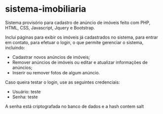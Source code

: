 # sistema-imobiliaria
Sistema provisório para cadastro de anúncio de imóveis feito com PHP, HTML, CSS, Javascript, Jquery e Bootstrap.

Inclui páginas para exibir os imóveis já cadastrados no sistema, para entrar em contato, para efetuar o login, o que permite gerenciar o sistema, incluindo:

- Cadastrar novos anúncios de imóveis;
- Remover anúncios de imóveis ou editar e atualizar informações de anúncios;
- Inserir ou remover fotos de algum anúncio.

Caso queira testar o login, use as seguintes credenciais:

- Usuário: teste
- Senha: teste

A senha está criptografada no banco de dados e a hash contem salt
